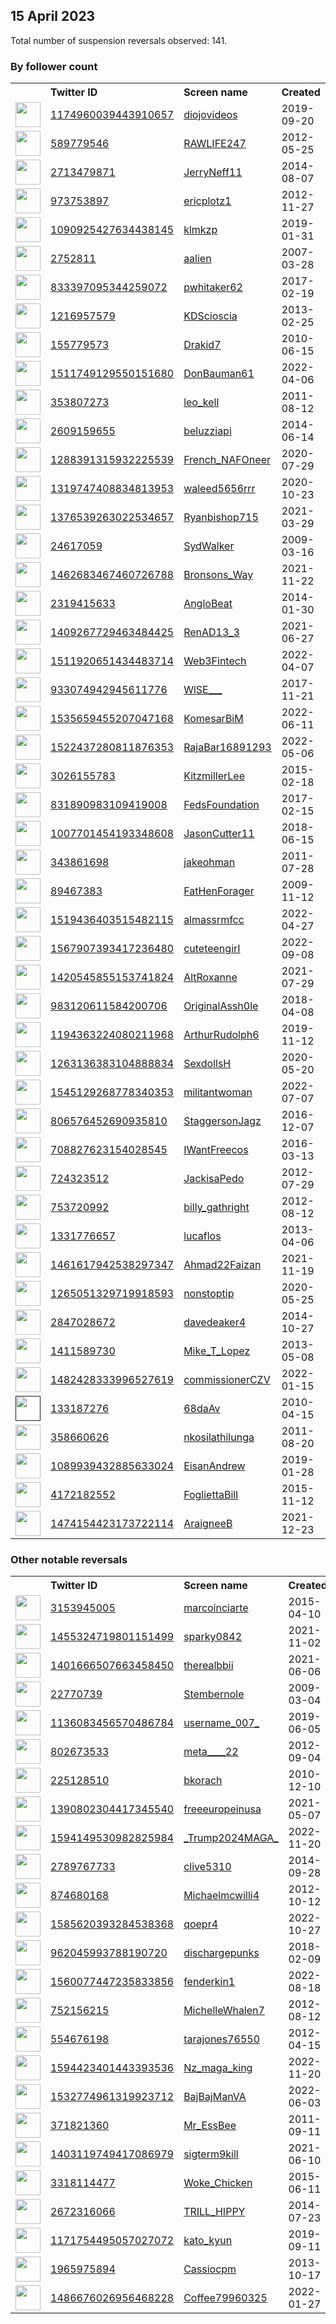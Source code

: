 
## 15 April 2023
Total number of suspension reversals observed: 141.

### By follower count
<table><tr><th></th><th align="left">Twitter ID</th><th align="left">Screen name</th>
<th align="left">Created</th><th align="left">Status</th><th align="left">Suspended</th><th align="left">Followers</th>
<tr><td><a href="https://pbs.twimg.com/profile_images/1642621696430448643/ex1qxz2W_normal.jpg"><img src="https://pbs.twimg.com/profile_images/1642621696430448643/ex1qxz2W_normal.jpg" width="40px" height="40px" align="center"/></a></td><td><a href="https://twitter.com/intent/user?user_id=1174960039443910657">1174960039443910657</a></td><td><a href="https://twitter.com/diojovideos">diojovideos</a></td><td>2019-09-20</td><td align="center"></td><td>2022-10-14</td><td>118972</td></tr>
<tr><td><a href="https://pbs.twimg.com/profile_images/1650888499200147462/TKmg6i6B_normal.jpg"><img src="https://pbs.twimg.com/profile_images/1650888499200147462/TKmg6i6B_normal.jpg" width="40px" height="40px" align="center"/></a></td><td><a href="https://twitter.com/intent/user?user_id=589779546">589779546</a></td><td><a href="https://twitter.com/RAWLIFE247">RAWLIFE247</a></td><td>2012-05-25</td><td align="center"></td><td>2022-10-01</td><td>38926</td></tr>
<tr><td><a href="https://pbs.twimg.com/profile_images/1647304956884697089/Lte4BniO_normal.jpg"><img src="https://pbs.twimg.com/profile_images/1647304956884697089/Lte4BniO_normal.jpg" width="40px" height="40px" align="center"/></a></td><td><a href="https://twitter.com/intent/user?user_id=2713479871">2713479871</a></td><td><a href="https://twitter.com/JerryNeff11">JerryNeff11</a></td><td>2014-08-07</td><td align="center"></td><td>2022-09-03</td><td>18931</td></tr>
<tr><td><a href="https://pbs.twimg.com/profile_images/1537533520326889472/Oxh5UcrF_normal.jpg"><img src="https://pbs.twimg.com/profile_images/1537533520326889472/Oxh5UcrF_normal.jpg" width="40px" height="40px" align="center"/></a></td><td><a href="https://twitter.com/intent/user?user_id=973753897">973753897</a></td><td><a href="https://twitter.com/ericplotz1">ericplotz1</a></td><td>2012-11-27</td><td align="center"></td><td>2023-04-08</td><td>18179</td></tr>
<tr><td><a href="https://pbs.twimg.com/profile_images/1590193818061750273/cO4Fhghb_normal.jpg"><img src="https://pbs.twimg.com/profile_images/1590193818061750273/cO4Fhghb_normal.jpg" width="40px" height="40px" align="center"/></a></td><td><a href="https://twitter.com/intent/user?user_id=1090925427634438145">1090925427634438145</a></td><td><a href="https://twitter.com/klmkzp">klmkzp</a></td><td>2019-01-31</td><td align="center"></td><td>2023-04-13</td><td>17337</td></tr>
<tr><td><a href="https://pbs.twimg.com/profile_images/1380830839819341825/ZeKoSPos_normal.jpg"><img src="https://pbs.twimg.com/profile_images/1380830839819341825/ZeKoSPos_normal.jpg" width="40px" height="40px" align="center"/></a></td><td><a href="https://twitter.com/intent/user?user_id=2752811">2752811</a></td><td><a href="https://twitter.com/aalien">aalien</a></td><td>2007-03-28</td><td align="center"></td><td></td><td>12128</td></tr>
<tr><td><a href="https://pbs.twimg.com/profile_images/947976269110693888/FmHiks8w_normal.jpg"><img src="https://pbs.twimg.com/profile_images/947976269110693888/FmHiks8w_normal.jpg" width="40px" height="40px" align="center"/></a></td><td><a href="https://twitter.com/intent/user?user_id=833397095344259072">833397095344259072</a></td><td><a href="https://twitter.com/pwhitaker62">pwhitaker62</a></td><td>2017-02-19</td><td align="center"></td><td></td><td>11368</td></tr>
<tr><td><a href="https://pbs.twimg.com/profile_images/1011434336950906881/nSTQ5WV4_normal.jpg"><img src="https://pbs.twimg.com/profile_images/1011434336950906881/nSTQ5WV4_normal.jpg" width="40px" height="40px" align="center"/></a></td><td><a href="https://twitter.com/intent/user?user_id=1216957579">1216957579</a></td><td><a href="https://twitter.com/KDScioscia">KDScioscia</a></td><td>2013-02-25</td><td align="center"></td><td></td><td>11323</td></tr>
<tr><td><a href="https://pbs.twimg.com/profile_images/1609276159530876929/9kLvtyEm_normal.jpg"><img src="https://pbs.twimg.com/profile_images/1609276159530876929/9kLvtyEm_normal.jpg" width="40px" height="40px" align="center"/></a></td><td><a href="https://twitter.com/intent/user?user_id=155779573">155779573</a></td><td><a href="https://twitter.com/Drakid7">Drakid7</a></td><td>2010-06-15</td><td align="center"></td><td>2023-04-02</td><td>7903</td></tr>
<tr><td><a href="https://pbs.twimg.com/profile_images/1590872889137438726/hrgwTsLv_normal.jpg"><img src="https://pbs.twimg.com/profile_images/1590872889137438726/hrgwTsLv_normal.jpg" width="40px" height="40px" align="center"/></a></td><td><a href="https://twitter.com/intent/user?user_id=1511749129550151680">1511749129550151680</a></td><td><a href="https://twitter.com/DonBauman61">DonBauman61</a></td><td>2022-04-06</td><td align="center">🚫</td><td>2023-04-01</td><td>6075</td></tr>
<tr><td><a href="https://pbs.twimg.com/profile_images/1643319179431272455/c5SRmLwR_normal.jpg"><img src="https://pbs.twimg.com/profile_images/1643319179431272455/c5SRmLwR_normal.jpg" width="40px" height="40px" align="center"/></a></td><td><a href="https://twitter.com/intent/user?user_id=353807273">353807273</a></td><td><a href="https://twitter.com/leo_kell">leo_kell</a></td><td>2011-08-12</td><td align="center"></td><td>2023-03-27</td><td>4627</td></tr>
<tr><td><a href="https://pbs.twimg.com/profile_images/1654191215707922432/f-TJp06m_normal.jpg"><img src="https://pbs.twimg.com/profile_images/1654191215707922432/f-TJp06m_normal.jpg" width="40px" height="40px" align="center"/></a></td><td><a href="https://twitter.com/intent/user?user_id=2609159655">2609159655</a></td><td><a href="https://twitter.com/beluzziapi">beluzziapi</a></td><td>2014-06-14</td><td align="center"></td><td>2022-10-04</td><td>4533</td></tr>
<tr><td><a href="https://pbs.twimg.com/profile_images/1591959260107259906/eSopIKiP_normal.jpg"><img src="https://pbs.twimg.com/profile_images/1591959260107259906/eSopIKiP_normal.jpg" width="40px" height="40px" align="center"/></a></td><td><a href="https://twitter.com/intent/user?user_id=1288391315932225539">1288391315932225539</a></td><td><a href="https://twitter.com/French_NAFOneer">French_NAFOneer</a></td><td>2020-07-29</td><td align="center">🔒</td><td>2022-11-28</td><td>4303</td></tr>
<tr><td><a href="https://pbs.twimg.com/profile_images/1647396466447589376/qjOn8lPX_normal.jpg"><img src="https://pbs.twimg.com/profile_images/1647396466447589376/qjOn8lPX_normal.jpg" width="40px" height="40px" align="center"/></a></td><td><a href="https://twitter.com/intent/user?user_id=1319747408834813953">1319747408834813953</a></td><td><a href="https://twitter.com/waleed5656rrr">waleed5656rrr</a></td><td>2020-10-23</td><td align="center"></td><td>2022-10-13</td><td>3439</td></tr>
<tr><td><a href="https://pbs.twimg.com/profile_images/1588132273383215106/6oLe4qz4_normal.jpg"><img src="https://pbs.twimg.com/profile_images/1588132273383215106/6oLe4qz4_normal.jpg" width="40px" height="40px" align="center"/></a></td><td><a href="https://twitter.com/intent/user?user_id=1376539263022534657">1376539263022534657</a></td><td><a href="https://twitter.com/Ryanbishop715">Ryanbishop715</a></td><td>2021-03-29</td><td align="center"></td><td>2023-03-13</td><td>3279</td></tr>
<tr><td><a href="https://pbs.twimg.com/profile_images/1303611352334778369/0poQGRSZ_normal.jpg"><img src="https://pbs.twimg.com/profile_images/1303611352334778369/0poQGRSZ_normal.jpg" width="40px" height="40px" align="center"/></a></td><td><a href="https://twitter.com/intent/user?user_id=24617059">24617059</a></td><td><a href="https://twitter.com/SydWalker">SydWalker</a></td><td>2009-03-16</td><td align="center"></td><td>2022-04-28</td><td>3146</td></tr>
<tr><td><a href="https://pbs.twimg.com/profile_images/1642301229228507137/AGI9uMc4_normal.jpg"><img src="https://pbs.twimg.com/profile_images/1642301229228507137/AGI9uMc4_normal.jpg" width="40px" height="40px" align="center"/></a></td><td><a href="https://twitter.com/intent/user?user_id=1462683467460726788">1462683467460726788</a></td><td><a href="https://twitter.com/Bronsons_Way">Bronsons_Way</a></td><td>2021-11-22</td><td align="center"></td><td>2023-01-12</td><td>2735</td></tr>
<tr><td><a href="https://pbs.twimg.com/profile_images/1646911603655204864/ijYGzbVt_normal.jpg"><img src="https://pbs.twimg.com/profile_images/1646911603655204864/ijYGzbVt_normal.jpg" width="40px" height="40px" align="center"/></a></td><td><a href="https://twitter.com/intent/user?user_id=2319415633">2319415633</a></td><td><a href="https://twitter.com/AngloBeat">AngloBeat</a></td><td>2014-01-30</td><td align="center"></td><td>2023-04-07</td><td>2693</td></tr>
<tr><td><a href="https://pbs.twimg.com/profile_images/1545516705644007427/i-GAZpVI_normal.jpg"><img src="https://pbs.twimg.com/profile_images/1545516705644007427/i-GAZpVI_normal.jpg" width="40px" height="40px" align="center"/></a></td><td><a href="https://twitter.com/intent/user?user_id=1409267729463484425">1409267729463484425</a></td><td><a href="https://twitter.com/RenAD13_3">RenAD13_3</a></td><td>2021-06-27</td><td align="center"></td><td>2022-12-10</td><td>2433</td></tr>
<tr><td><a href="https://pbs.twimg.com/profile_images/1587824982163443712/yo7Ib305_normal.jpg"><img src="https://pbs.twimg.com/profile_images/1587824982163443712/yo7Ib305_normal.jpg" width="40px" height="40px" align="center"/></a></td><td><a href="https://twitter.com/intent/user?user_id=1511920651434483714">1511920651434483714</a></td><td><a href="https://twitter.com/Web3Fintech">Web3Fintech</a></td><td>2022-04-07</td><td align="center"></td><td>2023-03-17</td><td>2415</td></tr>
<tr><td><a href="https://pbs.twimg.com/profile_images/1654888308286078976/j7OLyw0Q_normal.jpg"><img src="https://pbs.twimg.com/profile_images/1654888308286078976/j7OLyw0Q_normal.jpg" width="40px" height="40px" align="center"/></a></td><td><a href="https://twitter.com/intent/user?user_id=933074942945611776">933074942945611776</a></td><td><a href="https://twitter.com/WlSE___">WlSE___</a></td><td>2017-11-21</td><td align="center"></td><td>2022-10-24</td><td>2340</td></tr>
<tr><td><a href="https://pbs.twimg.com/profile_images/1655842201807605760/ilWt8Hys_normal.jpg"><img src="https://pbs.twimg.com/profile_images/1655842201807605760/ilWt8Hys_normal.jpg" width="40px" height="40px" align="center"/></a></td><td><a href="https://twitter.com/intent/user?user_id=1535659455207047168">1535659455207047168</a></td><td><a href="https://twitter.com/KomesarBiM">KomesarBiM</a></td><td>2022-06-11</td><td align="center"></td><td>2022-11-03</td><td>2333</td></tr>
<tr><td><a href="https://pbs.twimg.com/profile_images/1610450102442946561/vIGEVXOo_normal.jpg"><img src="https://pbs.twimg.com/profile_images/1610450102442946561/vIGEVXOo_normal.jpg" width="40px" height="40px" align="center"/></a></td><td><a href="https://twitter.com/intent/user?user_id=1522437280811876353">1522437280811876353</a></td><td><a href="https://twitter.com/RajaBar16891293">RajaBar16891293</a></td><td>2022-05-06</td><td align="center"></td><td>2023-04-01</td><td>2254</td></tr>
<tr><td><a href="https://pbs.twimg.com/profile_images/1308478086728613888/l2uiVCy3_normal.jpg"><img src="https://pbs.twimg.com/profile_images/1308478086728613888/l2uiVCy3_normal.jpg" width="40px" height="40px" align="center"/></a></td><td><a href="https://twitter.com/intent/user?user_id=3026155783">3026155783</a></td><td><a href="https://twitter.com/KitzmillerLee">KitzmillerLee</a></td><td>2015-02-18</td><td align="center"></td><td></td><td>1993</td></tr>
<tr><td><a href="https://pbs.twimg.com/profile_images/1440458900340293632/UHQGHaqL_normal.jpg"><img src="https://pbs.twimg.com/profile_images/1440458900340293632/UHQGHaqL_normal.jpg" width="40px" height="40px" align="center"/></a></td><td><a href="https://twitter.com/intent/user?user_id=831890983109419008">831890983109419008</a></td><td><a href="https://twitter.com/FedsFoundation">FedsFoundation</a></td><td>2017-02-15</td><td align="center"></td><td>2022-07-27</td><td>1936</td></tr>
<tr><td><a href="https://pbs.twimg.com/profile_images/1371954982988173317/Ff2VmRWI_normal.jpg"><img src="https://pbs.twimg.com/profile_images/1371954982988173317/Ff2VmRWI_normal.jpg" width="40px" height="40px" align="center"/></a></td><td><a href="https://twitter.com/intent/user?user_id=1007701454193348608">1007701454193348608</a></td><td><a href="https://twitter.com/JasonCutter11">JasonCutter11</a></td><td>2018-06-15</td><td align="center"></td><td></td><td>1893</td></tr>
<tr><td><a href="https://pbs.twimg.com/profile_images/1649733412276633602/0qg9r0wy_normal.jpg"><img src="https://pbs.twimg.com/profile_images/1649733412276633602/0qg9r0wy_normal.jpg" width="40px" height="40px" align="center"/></a></td><td><a href="https://twitter.com/intent/user?user_id=343861698">343861698</a></td><td><a href="https://twitter.com/jakeohman">jakeohman</a></td><td>2011-07-28</td><td align="center">🔒</td><td>2023-03-18</td><td>1703</td></tr>
<tr><td><a href="https://pbs.twimg.com/profile_images/1643261718791966724/8NJAYKSI_normal.jpg"><img src="https://pbs.twimg.com/profile_images/1643261718791966724/8NJAYKSI_normal.jpg" width="40px" height="40px" align="center"/></a></td><td><a href="https://twitter.com/intent/user?user_id=89467383">89467383</a></td><td><a href="https://twitter.com/FatHenForager">FatHenForager</a></td><td>2009-11-12</td><td align="center"></td><td>2023-04-09</td><td>1568</td></tr>
<tr><td><a href="https://pbs.twimg.com/profile_images/1654872398552784896/iufhx1C3_normal.jpg"><img src="https://pbs.twimg.com/profile_images/1654872398552784896/iufhx1C3_normal.jpg" width="40px" height="40px" align="center"/></a></td><td><a href="https://twitter.com/intent/user?user_id=1519436403515482115">1519436403515482115</a></td><td><a href="https://twitter.com/almassrmfcc">almassrmfcc</a></td><td>2022-04-27</td><td align="center"></td><td>2022-11-22</td><td>1466</td></tr>
<tr><td><a href="https://pbs.twimg.com/profile_images/1576602586731397126/pYiSkFbp_normal.jpg"><img src="https://pbs.twimg.com/profile_images/1576602586731397126/pYiSkFbp_normal.jpg" width="40px" height="40px" align="center"/></a></td><td><a href="https://twitter.com/intent/user?user_id=1567907393417236480">1567907393417236480</a></td><td><a href="https://twitter.com/cuteteengirI">cuteteengirI</a></td><td>2022-09-08</td><td align="center"></td><td>2022-10-31</td><td>1406</td></tr>
<tr><td><a href="https://pbs.twimg.com/profile_images/1556696972760911872/CBf088aA_normal.jpg"><img src="https://pbs.twimg.com/profile_images/1556696972760911872/CBf088aA_normal.jpg" width="40px" height="40px" align="center"/></a></td><td><a href="https://twitter.com/intent/user?user_id=1420545855153741824">1420545855153741824</a></td><td><a href="https://twitter.com/AltRoxanne">AltRoxanne</a></td><td>2021-07-29</td><td align="center"></td><td>2022-09-22</td><td>1302</td></tr>
<tr><td><a href="https://pbs.twimg.com/profile_images/1645781154665037824/GvSPGwuA_normal.png"><img src="https://pbs.twimg.com/profile_images/1645781154665037824/GvSPGwuA_normal.png" width="40px" height="40px" align="center"/></a></td><td><a href="https://twitter.com/intent/user?user_id=983120611584200706">983120611584200706</a></td><td><a href="https://twitter.com/OriginalAssh0le">OriginalAssh0le</a></td><td>2018-04-08</td><td align="center"></td><td>2022-10-04</td><td>1292</td></tr>
<tr><td><a href="https://pbs.twimg.com/profile_images/1194364209611624448/X0iOk9iI_normal.jpg"><img src="https://pbs.twimg.com/profile_images/1194364209611624448/X0iOk9iI_normal.jpg" width="40px" height="40px" align="center"/></a></td><td><a href="https://twitter.com/intent/user?user_id=1194363224080211968">1194363224080211968</a></td><td><a href="https://twitter.com/ArthurRudolph6">ArthurRudolph6</a></td><td>2019-11-12</td><td align="center"></td><td></td><td>1259</td></tr>
<tr><td><a href="https://pbs.twimg.com/profile_images/1354833517788733442/t5cwglFH_normal.jpg"><img src="https://pbs.twimg.com/profile_images/1354833517788733442/t5cwglFH_normal.jpg" width="40px" height="40px" align="center"/></a></td><td><a href="https://twitter.com/intent/user?user_id=1263136383104888834">1263136383104888834</a></td><td><a href="https://twitter.com/SexdollsH">SexdollsH</a></td><td>2020-05-20</td><td align="center"></td><td>2023-01-18</td><td>1141</td></tr>
<tr><td><a href="https://pbs.twimg.com/profile_images/1556408966481170434/lku-t0qg_normal.jpg"><img src="https://pbs.twimg.com/profile_images/1556408966481170434/lku-t0qg_normal.jpg" width="40px" height="40px" align="center"/></a></td><td><a href="https://twitter.com/intent/user?user_id=1545129268778340353">1545129268778340353</a></td><td><a href="https://twitter.com/militantwoman">militantwoman</a></td><td>2022-07-07</td><td align="center"></td><td>2022-09-01</td><td>1079</td></tr>
<tr><td><a href="https://pbs.twimg.com/profile_images/1288964005000818692/aDrmyi68_normal.jpg"><img src="https://pbs.twimg.com/profile_images/1288964005000818692/aDrmyi68_normal.jpg" width="40px" height="40px" align="center"/></a></td><td><a href="https://twitter.com/intent/user?user_id=806576452690935810">806576452690935810</a></td><td><a href="https://twitter.com/StaggersonJagz">StaggersonJagz</a></td><td>2016-12-07</td><td align="center"></td><td></td><td>1071</td></tr>
<tr><td><a href="https://pbs.twimg.com/profile_images/955441370591764481/GRAxecQJ_normal.jpg"><img src="https://pbs.twimg.com/profile_images/955441370591764481/GRAxecQJ_normal.jpg" width="40px" height="40px" align="center"/></a></td><td><a href="https://twitter.com/intent/user?user_id=708827623154028545">708827623154028545</a></td><td><a href="https://twitter.com/IWantFreecos">IWantFreecos</a></td><td>2016-03-13</td><td align="center"></td><td></td><td>1069</td></tr>
<tr><td><a href="https://pbs.twimg.com/profile_images/808470613262299137/OMkCSMPi_normal.jpg"><img src="https://pbs.twimg.com/profile_images/808470613262299137/OMkCSMPi_normal.jpg" width="40px" height="40px" align="center"/></a></td><td><a href="https://twitter.com/intent/user?user_id=724323512">724323512</a></td><td><a href="https://twitter.com/JackisaPedo">JackisaPedo</a></td><td>2012-07-29</td><td align="center"></td><td></td><td>1030</td></tr>
<tr><td><a href="https://pbs.twimg.com/profile_images/1263196309386858497/Jtp5ln6u_normal.jpg"><img src="https://pbs.twimg.com/profile_images/1263196309386858497/Jtp5ln6u_normal.jpg" width="40px" height="40px" align="center"/></a></td><td><a href="https://twitter.com/intent/user?user_id=753720992">753720992</a></td><td><a href="https://twitter.com/billy_gathright">billy_gathright</a></td><td>2012-08-12</td><td align="center"></td><td></td><td>945</td></tr>
<tr><td><a href="https://pbs.twimg.com/profile_images/1638948128840724481/wSxC0IoL_normal.png"><img src="https://pbs.twimg.com/profile_images/1638948128840724481/wSxC0IoL_normal.png" width="40px" height="40px" align="center"/></a></td><td><a href="https://twitter.com/intent/user?user_id=1331776657">1331776657</a></td><td><a href="https://twitter.com/lucaflos">lucaflos</a></td><td>2013-04-06</td><td align="center"></td><td>2023-04-04</td><td>928</td></tr>
<tr><td><a href="https://pbs.twimg.com/profile_images/1626998326641184768/-M6QtM91_normal.jpg"><img src="https://pbs.twimg.com/profile_images/1626998326641184768/-M6QtM91_normal.jpg" width="40px" height="40px" align="center"/></a></td><td><a href="https://twitter.com/intent/user?user_id=1461617942538297347">1461617942538297347</a></td><td><a href="https://twitter.com/Ahmad22Faizan">Ahmad22Faizan</a></td><td>2021-11-19</td><td align="center"></td><td>2023-03-30</td><td>892</td></tr>
<tr><td><a href="https://pbs.twimg.com/profile_images/1649934136029618177/zQz1l-Dz_normal.jpg"><img src="https://pbs.twimg.com/profile_images/1649934136029618177/zQz1l-Dz_normal.jpg" width="40px" height="40px" align="center"/></a></td><td><a href="https://twitter.com/intent/user?user_id=1265051329719918593">1265051329719918593</a></td><td><a href="https://twitter.com/nonstoptip">nonstoptip</a></td><td>2020-05-25</td><td align="center"></td><td>2023-02-23</td><td>858</td></tr>
<tr><td><a href="https://pbs.twimg.com/profile_images/1646933804064317445/EK1F92k1_normal.jpg"><img src="https://pbs.twimg.com/profile_images/1646933804064317445/EK1F92k1_normal.jpg" width="40px" height="40px" align="center"/></a></td><td><a href="https://twitter.com/intent/user?user_id=2847028672">2847028672</a></td><td><a href="https://twitter.com/davedeaker4">davedeaker4</a></td><td>2014-10-27</td><td align="center"></td><td></td><td>806</td></tr>
<tr><td><a href="https://pbs.twimg.com/profile_images/1325554528284979203/mH0DlOdL_normal.jpg"><img src="https://pbs.twimg.com/profile_images/1325554528284979203/mH0DlOdL_normal.jpg" width="40px" height="40px" align="center"/></a></td><td><a href="https://twitter.com/intent/user?user_id=1411589730">1411589730</a></td><td><a href="https://twitter.com/Mike_T_Lopez">Mike_T_Lopez</a></td><td>2013-05-08</td><td align="center"></td><td></td><td>778</td></tr>
<tr><td><a href="https://pbs.twimg.com/profile_images/1566677294004977664/GoxEtJpF_normal.jpg"><img src="https://pbs.twimg.com/profile_images/1566677294004977664/GoxEtJpF_normal.jpg" width="40px" height="40px" align="center"/></a></td><td><a href="https://twitter.com/intent/user?user_id=1482428333996527619">1482428333996527619</a></td><td><a href="https://twitter.com/commissionerCZV">commissionerCZV</a></td><td>2022-01-15</td><td align="center"></td><td>2022-09-06</td><td>764</td></tr>
<tr><td><a href=""><img src="" width="40px" height="40px" align="center"/></a></td><td><a href="https://twitter.com/intent/user?user_id=133187276">133187276</a></td><td><a href="https://twitter.com/68daAv">68daAv</a></td><td>2010-04-15</td><td align="center"></td><td>2022-06-28</td><td>733</td></tr>
<tr><td><a href="https://pbs.twimg.com/profile_images/1649818211511091203/Nf3lxNvH_normal.jpg"><img src="https://pbs.twimg.com/profile_images/1649818211511091203/Nf3lxNvH_normal.jpg" width="40px" height="40px" align="center"/></a></td><td><a href="https://twitter.com/intent/user?user_id=358660626">358660626</a></td><td><a href="https://twitter.com/nkosilathilunga">nkosilathilunga</a></td><td>2011-08-20</td><td align="center"></td><td>2023-04-05</td><td>647</td></tr>
<tr><td><a href="https://pbs.twimg.com/profile_images/1646255324569935873/gLDzdvko_normal.jpg"><img src="https://pbs.twimg.com/profile_images/1646255324569935873/gLDzdvko_normal.jpg" width="40px" height="40px" align="center"/></a></td><td><a href="https://twitter.com/intent/user?user_id=1089939432885633024">1089939432885633024</a></td><td><a href="https://twitter.com/EisanAndrew">EisanAndrew</a></td><td>2019-01-28</td><td align="center"></td><td>2022-12-30</td><td>635</td></tr>
<tr><td><a href="https://pbs.twimg.com/profile_images/664826053467197440/9fZM8bDw_normal.jpg"><img src="https://pbs.twimg.com/profile_images/664826053467197440/9fZM8bDw_normal.jpg" width="40px" height="40px" align="center"/></a></td><td><a href="https://twitter.com/intent/user?user_id=4172182552">4172182552</a></td><td><a href="https://twitter.com/FogliettaBill">FogliettaBill</a></td><td>2015-11-12</td><td align="center"></td><td>2022-04-03</td><td>606</td></tr>
<tr><td><a href="https://pbs.twimg.com/profile_images/1620572381122027522/Uje3SKAF_normal.jpg"><img src="https://pbs.twimg.com/profile_images/1620572381122027522/Uje3SKAF_normal.jpg" width="40px" height="40px" align="center"/></a></td><td><a href="https://twitter.com/intent/user?user_id=1474154423173722114">1474154423173722114</a></td><td><a href="https://twitter.com/AraigneeB">AraigneeB</a></td><td>2021-12-23</td><td align="center"></td><td>2023-03-31</td><td>604</td></tr>
</table>

### Other notable reversals
<table><tr><th></th><th align="left">Twitter ID</th><th align="left">Screen name</th>
<th align="left">Created</th><th align="left">Status</th><th align="left">Suspended</th><th align="left">Followers</th>
<tr><td><a href="https://pbs.twimg.com/profile_images/1184462097238941702/B3-V9ktF_normal.jpg"><img src="https://pbs.twimg.com/profile_images/1184462097238941702/B3-V9ktF_normal.jpg" width="40px" height="40px" align="center"/></a></td><td><a href="https://twitter.com/intent/user?user_id=3153945005">3153945005</a></td><td><a href="https://twitter.com/marcoinciarte">marcoinciarte</a></td><td>2015-04-10</td><td align="center"></td><td>2023-03-27</td><td>28</td></tr>
<tr><td><a href="https://pbs.twimg.com/profile_images/1648097578255368199/m4GRj_KU_normal.jpg"><img src="https://pbs.twimg.com/profile_images/1648097578255368199/m4GRj_KU_normal.jpg" width="40px" height="40px" align="center"/></a></td><td><a href="https://twitter.com/intent/user?user_id=1455324719801151499">1455324719801151499</a></td><td><a href="https://twitter.com/sparky0842">sparky0842</a></td><td>2021-11-02</td><td align="center"></td><td>2022-12-05</td><td>92</td></tr>
<tr><td><a href="https://pbs.twimg.com/profile_images/1563765984669876224/OvH03v6U_normal.jpg"><img src="https://pbs.twimg.com/profile_images/1563765984669876224/OvH03v6U_normal.jpg" width="40px" height="40px" align="center"/></a></td><td><a href="https://twitter.com/intent/user?user_id=1401666507663458450">1401666507663458450</a></td><td><a href="https://twitter.com/therealbbii">therealbbii</a></td><td>2021-06-06</td><td align="center"></td><td>2022-11-28</td><td>358</td></tr>
<tr><td><a href="https://pbs.twimg.com/profile_images/1642692280979955714/ANPx8cFG_normal.jpg"><img src="https://pbs.twimg.com/profile_images/1642692280979955714/ANPx8cFG_normal.jpg" width="40px" height="40px" align="center"/></a></td><td><a href="https://twitter.com/intent/user?user_id=22770739">22770739</a></td><td><a href="https://twitter.com/Stembernole">Stembernole</a></td><td>2009-03-04</td><td align="center"></td><td>2023-04-04</td><td>16</td></tr>
<tr><td><a href="https://pbs.twimg.com/profile_images/1651773189431738368/Hwv6Z8Ht_normal.jpg"><img src="https://pbs.twimg.com/profile_images/1651773189431738368/Hwv6Z8Ht_normal.jpg" width="40px" height="40px" align="center"/></a></td><td><a href="https://twitter.com/intent/user?user_id=1136083456570486784">1136083456570486784</a></td><td><a href="https://twitter.com/username_007_">username_007_</a></td><td>2019-06-05</td><td align="center"></td><td>2022-12-06</td><td>520</td></tr>
<tr><td><a href="https://pbs.twimg.com/profile_images/1629479604980154368/ARti5P_J_normal.jpg"><img src="https://pbs.twimg.com/profile_images/1629479604980154368/ARti5P_J_normal.jpg" width="40px" height="40px" align="center"/></a></td><td><a href="https://twitter.com/intent/user?user_id=802673533">802673533</a></td><td><a href="https://twitter.com/meta____22">meta____22</a></td><td>2012-09-04</td><td align="center"></td><td>2023-03-21</td><td>343</td></tr>
<tr><td><a href="https://pbs.twimg.com/profile_images/1647663921753468929/J0Cj1QMT_normal.jpg"><img src="https://pbs.twimg.com/profile_images/1647663921753468929/J0Cj1QMT_normal.jpg" width="40px" height="40px" align="center"/></a></td><td><a href="https://twitter.com/intent/user?user_id=225128510">225128510</a></td><td><a href="https://twitter.com/bkorach">bkorach</a></td><td>2010-12-10</td><td align="center"></td><td>2023-04-02</td><td>31</td></tr>
<tr><td><a href="https://pbs.twimg.com/profile_images/1390843767872176138/j0cyy_DA_normal.jpg"><img src="https://pbs.twimg.com/profile_images/1390843767872176138/j0cyy_DA_normal.jpg" width="40px" height="40px" align="center"/></a></td><td><a href="https://twitter.com/intent/user?user_id=1390802304417345540">1390802304417345540</a></td><td><a href="https://twitter.com/freeeuropeinusa">freeeuropeinusa</a></td><td>2021-05-07</td><td align="center"></td><td>2022-12-26</td><td>20</td></tr>
<tr><td><a href="https://pbs.twimg.com/profile_images/1594153867926716423/kfDE-XII_normal.jpg"><img src="https://pbs.twimg.com/profile_images/1594153867926716423/kfDE-XII_normal.jpg" width="40px" height="40px" align="center"/></a></td><td><a href="https://twitter.com/intent/user?user_id=1594149530982825984">1594149530982825984</a></td><td><a href="https://twitter.com/_Trump2024MAGA_">_Trump2024MAGA_</a></td><td>2022-11-20</td><td align="center"></td><td>2023-04-15</td><td>225</td></tr>
<tr><td><a href="https://pbs.twimg.com/profile_images/1643261363572166656/JrMoGqXh_normal.jpg"><img src="https://pbs.twimg.com/profile_images/1643261363572166656/JrMoGqXh_normal.jpg" width="40px" height="40px" align="center"/></a></td><td><a href="https://twitter.com/intent/user?user_id=2789767733">2789767733</a></td><td><a href="https://twitter.com/clive5310">clive5310</a></td><td>2014-09-28</td><td align="center"></td><td>2023-04-07</td><td>91</td></tr>
<tr><td><a href="https://pbs.twimg.com/profile_images/785564626993885185/Egq95oiY_normal.jpg"><img src="https://pbs.twimg.com/profile_images/785564626993885185/Egq95oiY_normal.jpg" width="40px" height="40px" align="center"/></a></td><td><a href="https://twitter.com/intent/user?user_id=874680168">874680168</a></td><td><a href="https://twitter.com/Michaelmcwilli4">Michaelmcwilli4</a></td><td>2012-10-12</td><td align="center"></td><td>2023-04-07</td><td>62</td></tr>
<tr><td><a href="https://pbs.twimg.com/profile_images/1634573227618885632/UGShc6mC_normal.jpg"><img src="https://pbs.twimg.com/profile_images/1634573227618885632/UGShc6mC_normal.jpg" width="40px" height="40px" align="center"/></a></td><td><a href="https://twitter.com/intent/user?user_id=1585620393284538368">1585620393284538368</a></td><td><a href="https://twitter.com/qoepr4">qoepr4</a></td><td>2022-10-27</td><td align="center"></td><td>2023-03-20</td><td>41</td></tr>
<tr><td><a href="https://pbs.twimg.com/profile_images/963040328256192512/1lyEo0Y7_normal.jpg"><img src="https://pbs.twimg.com/profile_images/963040328256192512/1lyEo0Y7_normal.jpg" width="40px" height="40px" align="center"/></a></td><td><a href="https://twitter.com/intent/user?user_id=962045993788190720">962045993788190720</a></td><td><a href="https://twitter.com/dischargepunks">dischargepunks</a></td><td>2018-02-09</td><td align="center"></td><td>2022-09-10</td><td>30</td></tr>
<tr><td><a href="https://pbs.twimg.com/profile_images/1613903961349668865/Fp_OYBQp_normal.jpg"><img src="https://pbs.twimg.com/profile_images/1613903961349668865/Fp_OYBQp_normal.jpg" width="40px" height="40px" align="center"/></a></td><td><a href="https://twitter.com/intent/user?user_id=1560077447235833856">1560077447235833856</a></td><td><a href="https://twitter.com/fenderkin1">fenderkin1</a></td><td>2022-08-18</td><td align="center"></td><td>2023-01-20</td><td>12</td></tr>
<tr><td><a href="https://pbs.twimg.com/profile_images/625759072437059584/OTYcucB2_normal.jpg"><img src="https://pbs.twimg.com/profile_images/625759072437059584/OTYcucB2_normal.jpg" width="40px" height="40px" align="center"/></a></td><td><a href="https://twitter.com/intent/user?user_id=752156215">752156215</a></td><td><a href="https://twitter.com/MichelleWhalen7">MichelleWhalen7</a></td><td>2012-08-12</td><td align="center">🔒</td><td>2023-03-30</td><td>52</td></tr>
<tr><td><a href="https://pbs.twimg.com/profile_images/1653406160932818944/4vh_wcEb_normal.jpg"><img src="https://pbs.twimg.com/profile_images/1653406160932818944/4vh_wcEb_normal.jpg" width="40px" height="40px" align="center"/></a></td><td><a href="https://twitter.com/intent/user?user_id=554676198">554676198</a></td><td><a href="https://twitter.com/tarajones76550">tarajones76550</a></td><td>2012-04-15</td><td align="center"></td><td>2023-04-08</td><td>79</td></tr>
<tr><td><a href="https://pbs.twimg.com/profile_images/1594427358127476736/BMPVzL5K_normal.jpg"><img src="https://pbs.twimg.com/profile_images/1594427358127476736/BMPVzL5K_normal.jpg" width="40px" height="40px" align="center"/></a></td><td><a href="https://twitter.com/intent/user?user_id=1594423401443393536">1594423401443393536</a></td><td><a href="https://twitter.com/Nz_maga_king">Nz_maga_king</a></td><td>2022-11-20</td><td align="center"></td><td>2022-12-30</td><td>36</td></tr>
<tr><td><a href="https://pbs.twimg.com/profile_images/1534602563990978562/U_JU7tMg_normal.jpg"><img src="https://pbs.twimg.com/profile_images/1534602563990978562/U_JU7tMg_normal.jpg" width="40px" height="40px" align="center"/></a></td><td><a href="https://twitter.com/intent/user?user_id=1532774961319923712">1532774961319923712</a></td><td><a href="https://twitter.com/BajBajManVA">BajBajManVA</a></td><td>2022-06-03</td><td align="center"></td><td>2023-02-22</td><td>13</td></tr>
<tr><td><a href="https://pbs.twimg.com/profile_images/1602121426080776192/WHBKX4Lz_normal.jpg"><img src="https://pbs.twimg.com/profile_images/1602121426080776192/WHBKX4Lz_normal.jpg" width="40px" height="40px" align="center"/></a></td><td><a href="https://twitter.com/intent/user?user_id=371821360">371821360</a></td><td><a href="https://twitter.com/Mr_EssBee">Mr_EssBee</a></td><td>2011-09-11</td><td align="center"></td><td>2023-04-07</td><td>382</td></tr>
<tr><td><a href="https://pbs.twimg.com/profile_images/1557175493346066433/ujz27jQN_normal.jpg"><img src="https://pbs.twimg.com/profile_images/1557175493346066433/ujz27jQN_normal.jpg" width="40px" height="40px" align="center"/></a></td><td><a href="https://twitter.com/intent/user?user_id=1403119749417086979">1403119749417086979</a></td><td><a href="https://twitter.com/sigterm9kill">sigterm9kill</a></td><td>2021-06-10</td><td align="center"></td><td>2023-01-16</td><td>319</td></tr>
<tr><td><a href="https://pbs.twimg.com/profile_images/1582118875000356873/Bec-0byR_normal.jpg"><img src="https://pbs.twimg.com/profile_images/1582118875000356873/Bec-0byR_normal.jpg" width="40px" height="40px" align="center"/></a></td><td><a href="https://twitter.com/intent/user?user_id=3318114477">3318114477</a></td><td><a href="https://twitter.com/Woke_Chicken">Woke_Chicken</a></td><td>2015-06-11</td><td align="center"></td><td>2023-01-27</td><td>155</td></tr>
<tr><td><a href="https://pbs.twimg.com/profile_images/1523810349744545796/VPDGKKE2_normal.jpg"><img src="https://pbs.twimg.com/profile_images/1523810349744545796/VPDGKKE2_normal.jpg" width="40px" height="40px" align="center"/></a></td><td><a href="https://twitter.com/intent/user?user_id=2672316066">2672316066</a></td><td><a href="https://twitter.com/TRILL_HIPPY">TRILL_HIPPY</a></td><td>2014-07-23</td><td align="center"></td><td>2022-09-16</td><td>83</td></tr>
<tr><td><a href="https://pbs.twimg.com/profile_images/1285375998784090113/AsrSBqHF_normal.jpg"><img src="https://pbs.twimg.com/profile_images/1285375998784090113/AsrSBqHF_normal.jpg" width="40px" height="40px" align="center"/></a></td><td><a href="https://twitter.com/intent/user?user_id=1171754495057027072">1171754495057027072</a></td><td><a href="https://twitter.com/kato_kyun">kato_kyun</a></td><td>2019-09-11</td><td align="center"></td><td>2022-09-13</td><td>124</td></tr>
<tr><td><a href="https://pbs.twimg.com/profile_images/1645062246941245440/MTvX-yqQ_normal.jpg"><img src="https://pbs.twimg.com/profile_images/1645062246941245440/MTvX-yqQ_normal.jpg" width="40px" height="40px" align="center"/></a></td><td><a href="https://twitter.com/intent/user?user_id=1965975894">1965975894</a></td><td><a href="https://twitter.com/Cassiocpm">Cassiocpm</a></td><td>2013-10-17</td><td align="center"></td><td>2023-04-01</td><td>31</td></tr>
<tr><td><a href="https://pbs.twimg.com/profile_images/1486680055153524737/_xLEPcVf_normal.jpg"><img src="https://pbs.twimg.com/profile_images/1486680055153524737/_xLEPcVf_normal.jpg" width="40px" height="40px" align="center"/></a></td><td><a href="https://twitter.com/intent/user?user_id=1486676026956468228">1486676026956468228</a></td><td><a href="https://twitter.com/Coffee79960325">Coffee79960325</a></td><td>2022-01-27</td><td align="center"></td><td>2023-02-25</td><td>55</td></tr>
</table>
